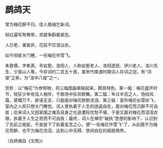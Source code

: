 # 鹧鸪天

曾为梅花醉不归，佳人挽袖乞新词。

轻红遍写鸳鸯带，浓碧争斟翡翠卮。

人已老，事皆非，花前不饮泪沾衣。

如今但欲关门睡，一任梅花作雪飞。

朱敦儒，字希真，号岩壑，洛阳人，人称岩壑老人、洛阳遗民、伊川老人、洛川先生、少室山人等。今存词约二百五十首，属宋代南渡时期词人存词之冠，有“词俊”之称，为“洛中八俊”之一。

赏析：以“梅花”为参照物，将三幅图画串联起来，颇具特色。第一幅：梅花盛开时节，轻狂少年有佳人相伴，于歌场中狂欢醉舞。第二幅：年过半百之人，饱经风霜，感慨万千，欲语无言，只能面对梅花默默流泪。第三幅：室外梅花似雪纷飞，室内之人却只想关门睡觉。词人曾执着于人生的逍遥自在，面对梅花而沉醉不可自拔；后来词人又因家国之难及自身之仕途遭际忧愁不堪，于是又面对梅花而泪湿衣襟，执着于人生之苦而不可自拔；最终，词人在禅宗“破执”思想的影响下，认识到了先前之痴妄，于是放下了执着妄念之心，便“一任梅花作雪飞”了，从此既不为梅花而醉，也不为梅花流泪，达到心中无碍、悠闲自在的超脱境界。

（白扬摘自《文苑》）